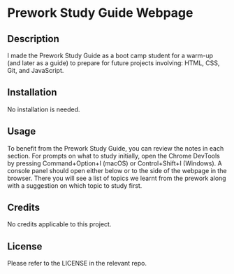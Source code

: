 
# Prework Study Guide Webpage

## Description

I made the Prework Study Guide as a boot camp student for a warm-up (and later as a guide) to prepare for future projects involving: HTML, CSS, Git, and JavaScript.

## Installation

No installation is needed.

## Usage

To benefit from the Prework Study Guide, you can review the notes in each section. For prompts on what to study initially, open the Chrome DevTools by pressing Command+Option+I (macOS) or Control+Shift+I (Windows). A console panel should open either below or to the side of the webpage in the browser. There you will see a list of topics we learnt from the prework along with a suggestion on which topic to study first.

## Credits

No credits applicable to this project.

## License

Please refer to the LICENSE in the relevant repo.